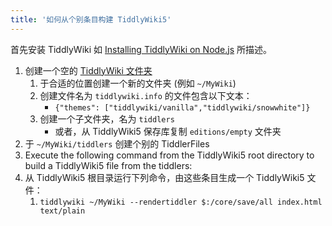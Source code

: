```yaml
---
title: '如何从个别条目构建 TiddlyWiki5'
---
```


首先安装 TiddlyWiki 如 [Installing TiddlyWiki on Node.js](#Installing%20TiddlyWiki%20on%20Node.js) 所描述。

1. 创建一个空的 [TiddlyWiki 文件夹](TiddlyWikiFolders)
    1. 于合适的位置创建一个新的文件夹 (例如 `~/MyWiki`)
    1. 创建文件名为 `tiddlywiki.info` 的文件包含以下文本：
        * `{"themes": ["tiddlywiki/vanilla","tiddlywiki/snowwhite"]}`
    1. 创建一个子文件夹，名为 `tiddlers`
        * 或者，从 TiddlyWiki5 保存库复制 `editions/empty` 文件夹
1. 于 `~/MyWiki/tiddlers` 创建个别的 TiddlerFiles 
1. Execute the following command from the TiddlyWiki5 root directory to build a TiddlyWiki5 file from the tiddlers:
1. 从 TiddlyWiki5 根目录运行下列命令，由这些条目生成一个 TiddlyWiki5 文件：
    1. `tiddlywiki ~/MyWiki --rendertiddler $:/core/save/all index.html text/plain`
